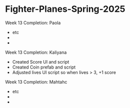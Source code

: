 # Fighter-Planes-Spring-2025
Week 13 Completion:
  Paola
- etc
- 
- 

Week 13 Completion:
   Kaliyana 
- Created Score UI and script
- Created Coin prefab and script
- Adjusted lives UI script so when lives > 3, +1 score

Week 13 Completion:
  Mahtahc 
- etc
- 
- 

